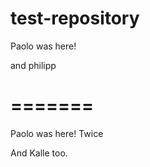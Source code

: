 # test-repository


Paolo was here!


and philipp 

=======
=======
Paolo was here! Twice

And Kalle too.

